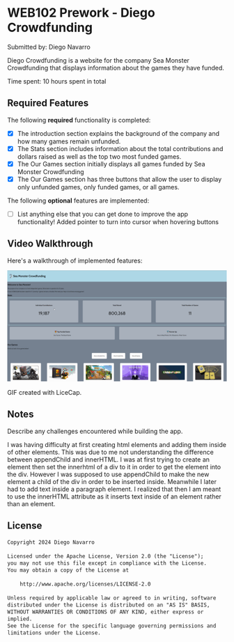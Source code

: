 # WEB102 Prework - Diego Crowdfunding

Submitted by: Diego Navarro

Diego Crowdfunding is a website for the company Sea Monster Crowdfunding that displays information about the games they have funded.

Time spent: 10 hours spent in total

## Required Features

The following **required** functionality is completed:

* [X] The introduction section explains the background of the company and how many games remain unfunded.
* [X] The Stats section includes information about the total contributions and dollars raised as well as the top two most funded games.
* [X] The Our Games section initially displays all games funded by Sea Monster Crowdfunding
* [X] The Our Games section has three buttons that allow the user to display only unfunded games, only funded games, or all games.

The following **optional** features are implemented:

* [ ] List anything else that you can get done to improve the app functionality!
   Added pointer to turn into cursor when hovering buttons

## Video Walkthrough

Here's a walkthrough of implemented features:

<img src='record.gif' title='Video Walkthrough' width='' alt='Video Walkthrough' />

<!-- Replace this with whatever GIF tool you used! -->
GIF created with LiceCap.
<!-- Recommended tools:
[Kap](https://getkap.co/) for macOS
[ScreenToGif](https://www.screentogif.com/) for Windows
[peek](https://github.com/phw/peek) for Linux. -->

## Notes

Describe any challenges encountered while building the app.

I was having difficulty at first creating html elements and adding them inside of other elements.
This was due to me not understanding the difference between appendChild and innerHTML. I was at first trying to create an element then set the innerhtml of a div to it in order to get the element into the div. However I was supposed to use appendChild to make the new element a child of the div in order to be inserted inside. Meanwhile I later had to add text inside a paragraph element. I realized that then I am meant to use the innerHTML attribute as it inserts text inside of an element rather than an element.

## License

    Copyright 2024 Diego Navarro

    Licensed under the Apache License, Version 2.0 (the "License");
    you may not use this file except in compliance with the License.
    You may obtain a copy of the License at

        http://www.apache.org/licenses/LICENSE-2.0

    Unless required by applicable law or agreed to in writing, software
    distributed under the License is distributed on an "AS IS" BASIS,
    WITHOUT WARRANTIES OR CONDITIONS OF ANY KIND, either express or implied.
    See the License for the specific language governing permissions and
    limitations under the License.
